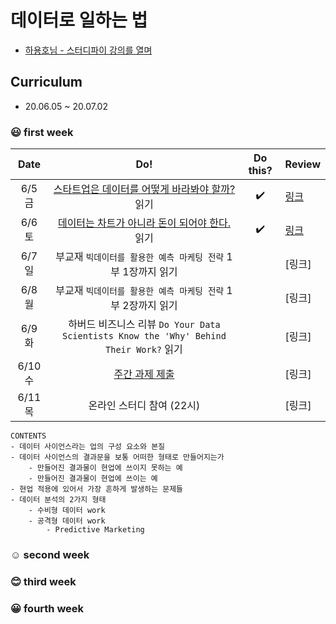# 데이터로 일하는 법
- [하용호님 - 스터디파이 강의를 열며](https://www.notion.so/0c04d8038f89423590d3790b2729e262)

## Curriculum

- 20.06.05 ~ 20.07.02

### :smiley: first week

|     Date    |                                                    Do!                                                   |      Do this?      | Review |
|:-----------:|:--------------------------------------------------------------------------------------------------------:|:------------------:|--------|
| 6/5 금 | [스타트업은 데이터를 어떻게 바라봐야 할까?](https://www.slideshare.net/yongho/ss-32267675) 읽기                                                           | :heavy_check_mark: | [링크](https://github.com/jinmang2/HowToWorkWithData/blob/master/review/week1_1.md) |
| 6/6 토 | [데이터는 차트가 아니라 돈이 되어야 한다.](https://www.slideshare.net/yongho/ss-52116574) 읽기                                                            | :heavy_check_mark: | [링크](https://github.com/jinmang2/HowToWorkWithData/blob/master/review/week1_2.md) |
| 6/7 일 | 부교재 `빅데이터를 활용한 예측 마케팅 전략` 1부 1장까지 읽기                                               |                    | [링크] |
| 6/8 월 | 부교재 `빅데이터를 활용한 예측 마케팅 전략` 1부 2장까지 읽기                                               |                    | [링크] |
| 6/9 화 | 하버드 비즈니스 리뷰 `Do Your Data Scientists Know the 'Why' Behind Their Work?` 읽기 |                    | [링크] |
| 6/10 수 | [주간 과제 제출](https://github.com/jinmang2/HowToWorkWithData/blob/master/assignment/week_1.md)                                                                                           |                    | [링크] |
| 6/11 목 | 온라인 스터디 참여 (22시)                                                                                |                    | [링크] |
```
CONTENTS
- 데이터 사이언스라는 업의 구성 요소와 본질
- 데이터 사이언스의 결과문을 보통 어떠한 형태로 만들어지는가
    - 만들어진 결과물이 현업에 쓰이지 못하는 예
    - 만들어진 결과물이 현업에 쓰이는 예
- 현업 적용에 있어서 가장 흔하게 발생하는 문제들
- 데이터 분석의 2가지 형태
    - 수비형 데이터 work
    - 공격형 데이터 work
        - Predictive Marketing
```

### :relaxed: second week

### :blush: third week

### :grinning: fourth week
